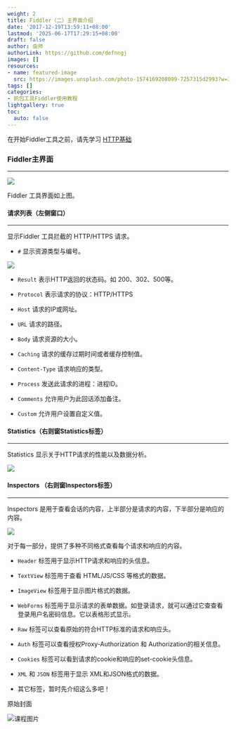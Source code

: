 ```yaml
---
weight: 2
title: Fiddler（二）主界面介绍
date: '2017-12-19T13:59:11+08:00'
lastmod: '2025-06-17T17:29:15+08:00'
draft: false
author: 虫师
authorLink: https://github.com/defnngj
images: []
resources:
- name: featured-image
  src: https://images.unsplash.com/photo-1574169208099-7257315d2993?w=300
tags: []
categories:
- 抓包工具Fiddler使用教程
lightgallery: true
toc:
  auto: false
---
```




在开始Fiddler工具之前，请先学习 [HTTP基础](/proxy_tools/http-base/)

### Fiddler主界面
---

![](http://img.testclass.net/fiddler_04.png)

Fiddler 工具界面如上图。

#### 请求列表（左侧窗口）
---
显示Fiddler 工具拦截的 HTTP/HTTPS 请求。

* `#` 显示资源类型与编号。

![](http://img.testclass.net/fiddler_04_1.png)

* `Result` 表示HTTP返回的状态码。如 200、302、500等。

* `Protocol` 表示请求的协议：HTTP/HTTPS

* `Host` 请求的IP或网址。

* `URL` 请求的路径。

* `Body`  请求资源的大小。

* `Caching` 请求的缓存过期时间或者缓存控制值。

* `Content-Type`  请求响应的类型。

* `Process` 发送此请求的进程：进程ID。

* `Comments` 允许用户为此回话添加备注。

* `Custom` 允许用户设置自定义值。


#### Statistics（右则窗Statistics标签）
---

 Statistics 显示关于HTTP请求的性能以及数据分析。

![](http://img.testclass.net/fiddler_04_2.png)

#### Inspectors （右则窗Inspectors标签）
---
Inspectors 是用于查看会话的内容，上半部分是请求的内容，下半部分是响应的内容。

![](http://img.testclass.net/fiddler_04_3.png)

对于每一部分，提供了多种不同格式查看每个请求和响应的内容。

* `Header` 标签用于显示HTTP请求和响应的头信息。

* `TextView` 标签用于查看 HTML/JS/CSS 等格式的数据。

* `ImageView` 标签用于显示图片格式的数据。

* `WebForms` 标签用于显示请求的表单数据。如登录请求，就可以通过它查查看登录用户名密码信息。它以表格形式显示。

* `Raw` 标签可以查看原始的符合HTTP标准的请求和响应头。

* `Auth` 标签可以查看授权Proxy-Authorization 和 Authorization的相关信息。

* `Cookies` 标签可以看到请求的cookie和响应的set-cookie头信息。

* `XML` 和 `JSON`  标签用于显示 XML和JSON格式的数据。

* 其它标签，暂时先介绍这么多吧！




原始封面

![课程图片](https://images.unsplash.com/photo-1574169208099-7257315d2993?w=300)

